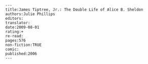 
    ---
    title:James Tiptree, Jr.: The Double Life of Alice B. Sheldon
    authors:Julie Phillips
    editors:
    translator:
    date:2009-08-01
    rating:+
    re-read:
    pages:576
    non-fiction:TRUE
    comic:
    published:2006
    ---

    